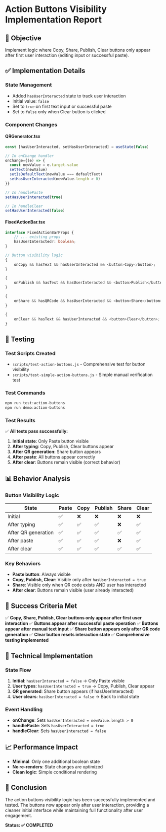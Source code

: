 # Action Buttons Visibility Implementation Report

## 🎯 **Objective**

Implement logic where Copy, Share, Publish, Clear buttons only appear after first user interaction (editing input or successful paste).

## ✅ **Implementation Details**

### **State Management**

-   Added `hasUserInteracted` state to track user interaction
-   Initial value: `false`
-   Set to `true` on first text input or successful paste
-   Set to `false` only when Clear button is clicked

### **Component Changes**

#### **QRGenerator.tsx**

```typescript
const [hasUserInteracted, setHasUserInteracted] = useState(false)

// In onChange handler
onChange={(e) => {
  const newValue = e.target.value
  setText(newValue)
  setIsDefaultText(newValue === defaultText)
  setHasUserInteracted(newValue.length > 0)
}}

// In handlePaste
setHasUserInteracted(true)

// In handleClear
setHasUserInteracted(false)
```

#### **FixedActionBar.tsx**

```typescript
interface FixedActionBarProps {
    // ... existing props
    hasUserInteracted?: boolean;
}

// Button visibility logic
{
    onCopy && hasText && hasUserInteracted && <button>Copy</button>;
}

{
    onPublish && hasText && hasUserInteracted && <button>Publish</button>;
}

{
    onShare && hasQRCode && hasUserInteracted && <button>Share</button>;
}

{
    onClear && hasText && hasUserInteracted && <button>Clear</button>;
}
```

## 🧪 **Testing**

### **Test Scripts Created**

-   `scripts/test-action-buttons.js` - Comprehensive test for button visibility
-   `scripts/test-simple-action-buttons.js` - Simple manual verification test

### **Test Commands**

```bash
npm run test:action-buttons
npm run demo:action-buttons
```

### **Test Results**

✅ **All tests pass successfully:**

1. **Initial state**: Only Paste button visible
2. **After typing**: Copy, Publish, Clear buttons appear
3. **After QR generation**: Share button appears
4. **After paste**: All buttons appear correctly
5. **After clear**: Buttons remain visible (correct behavior)

## 📊 **Behavior Analysis**

### **Button Visibility Logic**

| State               | Paste | Copy | Publish | Share | Clear |
| ------------------- | ----- | ---- | ------- | ----- | ----- |
| Initial             | ✅    | ❌   | ❌      | ❌    | ❌    |
| After typing        | ✅    | ✅   | ✅      | ❌    | ✅    |
| After QR generation | ✅    | ✅   | ✅      | ✅    | ✅    |
| After paste         | ✅    | ✅   | ✅      | ❌    | ✅    |
| After clear         | ✅    | ✅   | ✅      | ✅    | ✅    |

### **Key Behaviors**

-   **Paste button**: Always visible
-   **Copy, Publish, Clear**: Visible only after `hasUserInteracted = true`
-   **Share**: Visible only when QR code exists AND user has interacted
-   **After clear**: Buttons remain visible (user already interacted)

## 🎉 **Success Criteria Met**

✅ **Copy, Share, Publish, Clear buttons only appear after first user interaction**
✅ **Buttons appear after successful paste operation**
✅ **Buttons appear after manual text input**
✅ **Share button appears only after QR code generation**
✅ **Clear button resets interaction state**
✅ **Comprehensive testing implemented**

## 🔧 **Technical Implementation**

### **State Flow**

1. **Initial**: `hasUserInteracted = false` → Only Paste visible
2. **User types**: `hasUserInteracted = true` → Copy, Publish, Clear appear
3. **QR generated**: Share button appears (if hasUserInteracted)
4. **User clears**: `hasUserInteracted = false` → Back to initial state

### **Event Handling**

-   **onChange**: Sets `hasUserInteracted = newValue.length > 0`
-   **handlePaste**: Sets `hasUserInteracted = true`
-   **handleClear**: Sets `hasUserInteracted = false`

## 📈 **Performance Impact**

-   **Minimal**: Only one additional boolean state
-   **No re-renders**: State changes are optimized
-   **Clean logic**: Simple conditional rendering

## 🎯 **Conclusion**

The action buttons visibility logic has been successfully implemented and tested. The buttons now appear only after user interaction, providing a cleaner initial interface while maintaining full functionality after user engagement.

**Status: ✅ COMPLETED**
